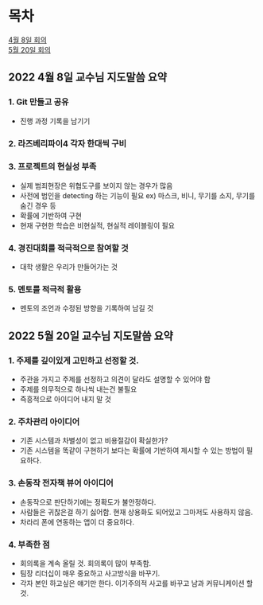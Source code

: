 # 목차
[4월 8일 회의](#2022-4월-8일-교수님-지도말씀-요약)  
[5월 20일 회의](#2022-5월-20일-교수님-지도말씀-요약)
## 2022 4월 8일 교수님 지도말씀 요약

### 1. Git 만들고 공유 
* 진행 과정 기록을 남기기 
### 2. 라즈베리파이4 각자 한대씩 구비 
### 3. 프로젝트의 현실성 부족
* 실제 범죄현장은 위협도구를 보이지 않는 경우가 많음
* 사전에 범인을 detecting 하는 기능이 필요 ex) 마스크, 비니, 무기를 소지, 무기를 숨긴 경우 등 
* 확률에 기반하여 구현 
* 현재 구현한 학습은 비현실적, 현실적 레이블링이 필요 
### 4. 경진대회를 적극적으로 참여할 것 
* 대학 생활은 우리가 만들어가는 것 
### 5. 멘토를 적극적 활용
* 멘토의 조언과 수정된 방향을 기록하여 남길 것 

## 2022 5월 20일 교수님 지도말씀 요약

### 1. 주제를 깊이있게 고민하고 선정할 것.
* 주관을 가지고 주제를 선정하고 의견이 달라도 설명할 수 있어야 함
* 주제를 의무적으로 하나씩 내는건 불필요
* 즉흥적으로 아이디어 내지 말 것

### 2. 주차관리 아이디어
* 기존 시스템과 차별성이 없고 비용절감이 확실한가?
* 기존 시스템을 똑같이 구현하기 보다는 확률에 기반하여 제시할 수 있는 방법이 필요하다.

### 3. 손동작 전자책 뷰어 아이디어 
* 손동작으로 판단하기에는 정확도가 불안정하다.
* 사람들은 귀찮은걸 하기 싫어함. 현재 상용화도 되어있고 그마저도 사용하지 않음.
* 차라리 폰에 연동하는 앱이 더 중요하다.

### 4. 부족한 점
* 회의록을 계속 올릴 것. 회의록이 많이 부족함.
* 팀장 리더십이 매우 중요하고 사고방식을 바꾸기. 
* 각자 본인 하고싶은 얘기만 한다. 이기주의적 사고를 바꾸고 남과 커뮤니케이션 할 것.
